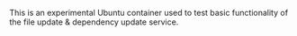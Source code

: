 This is an experimental Ubuntu container used to test basic functionality
of the file update & dependency update service.
